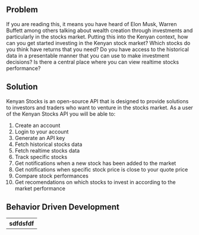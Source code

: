 ## Problem
If you are reading this, it means you have heard of Elon Musk, Warren Buffett among others talking about wealth creation through investments and particularly in the stocks market. Putting this into the Kenyan context, how can you get started investing in the Kenyan stock market? Which stocks do you think have returns that you need? Do you have access to the historical data in a presentable manner that you can use to make investment decisions? Is there a central place where you can view realtime stocks performance?

## Solution
Kenyan Stocks is an open-source API that is designed to provide solutions to investors and traders who want to venture in the stocks market. As a user of the Kenyan Stocks API you will be able to:
1. Create an account
2. Login to your account
3. Generate an API key
4. Fetch historical stocks data
5. Fetch realtime stocks data
6. Track specific stocks
7. Get notifications when a new stock has been added to the market
8. Get notifications when specific stock price is close to your quote price
9. Compare stock performances
10. Get recomendations on which stocks to invest in according to the market performance


## Behavior Driven Development
<div>
  <table>
  <th>
  sdfdsfdf
  </th>
  </table>
</div>